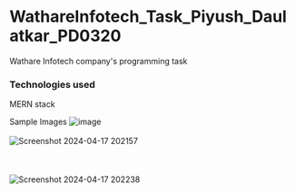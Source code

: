 # WathareInfotech_Task_Piyush_Daulatkar_PD0320
Wathare Infotech company's programming task

### Technologies used
MERN stack

Sample Images
![image](https://github.com/PiyushDaulatkar/WathareInfotech_Task_Piyush_Daulatkar_PD0320/assets/141228456/3cffcf56-28d8-4ff6-a2a7-d6afc251466a)
<br></br>
![Screenshot 2024-04-17 202157](https://github.com/PiyushDaulatkar/WathareInfotech_Task_Piyush_Daulatkar_PD0320/assets/141228456/b7701805-f127-41ad-b6b4-a55c3e9feb94)
<br></br>
<br></br>
![Screenshot 2024-04-17 202238](https://github.com/PiyushDaulatkar/WathareInfotech_Task_Piyush_Daulatkar_PD0320/assets/141228456/1c8765ae-8778-4682-9d5f-2e8c110cecb1)
<br></br>


